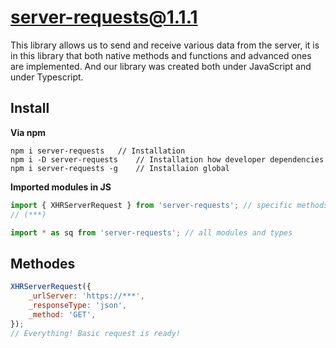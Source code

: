 # server-requests@1.1.1

This library allows us to send and receive various data from the server, it is in this library that both native methods and functions and advanced ones are implemented. And our library was created both under JavaScript and under Typescript.

## Install 

**Via npm**
```
npm i server-requests   // Installation
npm i -D server-requests    // Installation how developer dependencies
npm i server-requests -g    // Installaion global
```

**Imported modules in JS** 
```js
import { XHRServerRequest } from 'server-requests'; // specific methods
// (***)

import * as sq from 'server-requests'; // all modules and types 
```
## Methodes 

```js
XHRServerRequest({
    _urlServer: 'https://***',
    _responseType: 'json',
    _method: 'GET',
});
// Everything! Basic request is ready!
```